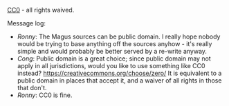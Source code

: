 [CC0](https://creativecommons.org/publicdomain/zero/1.0/) - all rights waived.

Message log:

- *Ronny*: The Magus sources can be public domain. I really hope nobody would be trying to base anything off the sources anyhow - it's really simple and would probably be better served by a re-write anyway.
- *Cong*: Public domain is a great choice; since public domain may not apply in all jurisdictions, would you like to use something like CC0 instead? https://creativecommons.org/choose/zero/ It is equivalent to a public domain in places that accept it, and a waiver of all rights in those that don't.
- *Ronny*: CC0 is fine.
